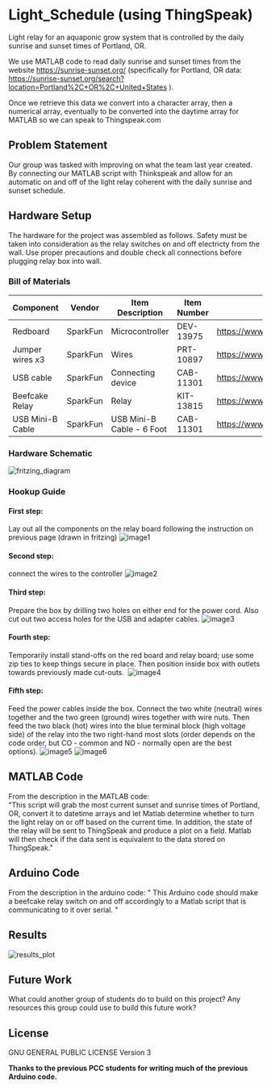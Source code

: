 # Light_Schedule (using ThingSpeak)
Light relay for an aquaponic grow system that is controlled by the daily sunrise and sunset times of Portland, OR. 

We use MATLAB code to read daily sunrise and sunset times from the website https://sunrise-sunset.org/ (specifically for Portland, OR data: https://sunrise-sunset.org/search?location=Portland%2C+OR%2C+United+States ).

Once we retrieve this data we convert into a character array, then a numerical array, eventually to be converted into the daytime array for MATLAB so we can speak to Thingspeak.com

## Problem Statement
Our group was tasked with improving on what the team last year created. By connecting our MATLAB script with Thinkspeak and allow for an automatic on and off of the light relay coherent with the daily sunrise and sunset schedule.

## Hardware Setup
The hardware for the project was assembled as follows. Safety must be taken into consideration as the relay switches on and off electricty from the wall. Use proper precautions and double check all connections before plugging relay box into wall.

### Bill of Materials
| Component | Vendor | Item Description | Item Number | Web Link |
| --------- | ------ | -----------------| ----------- | ---------|
| Redboard | SparkFun | Microcontroller |DEV-13975 | https://www.sparkfun.com/products/13975 |
| Jumper wires x3 | SparkFun | Wires | PRT-10897 | https://www.sparkfun.com/products/10897 |
| USB cable | SparkFun | Connecting device | CAB-11301 | https://www.sparkfun.com/products/11301 |
| Beefcake Relay | SparkFun | Relay | KIT-13815 | https://www.sparkfun.com/products/13815 | 
| USB Mini-B Cable | SparkFun | USB Mini-B Cable - 6 Foot | CAB-11301 | https://www.sparkfun.com/products/11301 |

### Hardware Schematic
![fritzing_diagram](/doc/fritzing_diagram.png)

### Hookup Guide
#### First step:
Lay out all the components on the relay board following the instruction on previous page (drawn in fritzing)
![image1](/doc/image1.png)

#### Second step:
connect the wires to the controller 
![image2](/doc/image2.png)

#### Third step:
Prepare the box by drilling two holes on either end for the power cord. Also cut out two access holes for the USB and adapter cables.
![image3](/doc/image3.png)

#### Fourth step:
Temporarily install stand-offs on the red board and relay board; use some zip ties to keep things secure in place. Then position inside box with outlets towards previously made cut-outs. 
![image4](/doc/image4.png)

#### Fifth step:
Feed the power cables inside the box. Connect the two white (neutral) wires together and the two green (ground) wires together with wire nuts. Then feed the two black (hot) wires into the blue terminal block (high voltage side) of the relay into the two right-hand most slots (order depends on the code order, but CO - common and NO - normally open are the best options).
![image5](/doc/image5.png)
![image6](/doc/image6.png)


## MATLAB Code
From the description in the MATLAB code:  
"This script will grab the most current sunset and sunrise 
  times of Portland, OR, convert it to datetime arrays and let Matlab
 determine whether to turn the light relay on or off based on the current
 time. In addition, the state of the relay will be sent to ThingSpeak and
 produce a plot on a field. Matlab will then check if the data sent is
 equivalent to the data stored on ThingSpeak."


## Arduino Code
From the description in the arduino code:
" This Arduino code should make a beefcake relay switch on and off accordingly to a
  Matlab script that is communicating to it over serial. "
  
## Results
![results_plot](/doc/plot.png)

## Future Work
What could another group of students do to build on this project? Any resources this group could use to build this future work?


## License
 GNU GENERAL PUBLIC LICENSE Version 3

  
 **Thanks to the previous PCC students for writing much of the previous Arduino code.**
